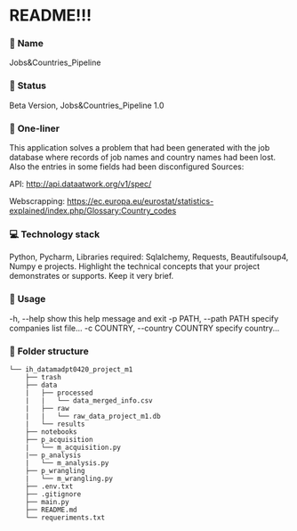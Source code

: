 # README!!!

### :raising_hand: **Name** 
Jobs&Countries_Pipeline

### :baby: **Status**
Beta Version, Jobs&Countries_Pipeline 1.0

### :running: **One-liner**
This application solves a problem that had been generated with the job database where records of job names and country names had been lost.
Also the entries in some fields had been disconfigured
Sources:

API: http://api.dataatwork.org/v1/spec/

Webscrapping: https://ec.europa.eu/eurostat/statistics-explained/index.php/Glossary:Country_codes

### :computer: **Technology stack**
Python, Pycharm, Libraries required: Sqlalchemy, Requests, Beautifulsoup4, Numpy
e projects. Highlight the technical concepts that your project demonstrates or supports. Keep it very brief.

### :see_no_evil: **Usage**

 -h, --help            show this help message and exit
  -p PATH, --path PATH  specify companies list file...
  -c COUNTRY, --country COUNTRY
                        specify country...


### :file_folder: **Folder structure**
```
└── ih_datamadpt0420_project_m1
    ├── trash
    ├── data
    |   ├── processed
    |   |   └── data_merged_info.csv
    |   ├── raw
    |   |   └── raw_data_project_m1.db
    |   └── results
    ├── notebooks
    ├── p_acquisition
    |   └── m_acquisition.py
    |── p_analysis
    |   └── m_analysis.py
    ├── p_wrangling
    |   └── m_wrangling.py
    ├── .env.txt
    ├── .gitignore
    ├── main.py
    ├── README.md
    └── requeriments.txt
```


